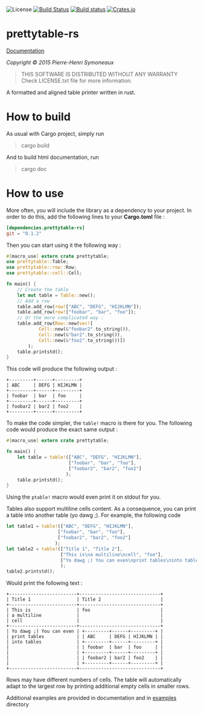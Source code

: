 ![License](http://img.shields.io/badge/license-BSD-lightgrey.svg)
[![Build Status](https://travis-ci.org/phsym/prettytable-rs.svg)](https://travis-ci.org/phsym/prettytable-rs)
[![Build status](https://ci.appveyor.com/api/projects/status/wdh9klb35fed6ik9?svg=true)](https://ci.appveyor.com/project/phsym/tabprint)
[![Crates.io](https://img.shields.io/crates/v/prettytable-rs.svg)](https://crates.io/crates/prettytable-rs)

# prettytable-rs

[Documentation](http://phsym.github.io/prettytable-rs)

*Copyright &copy; 2015 Pierre-Henri Symoneaux*

> THIS SOFTWARE IS DISTRIBUTED WITHOUT ANY WARRANTY <br>
> Check LICENSE.txt file for more information. <br>

A formatted and aligned table printer written in rust.

# How to build

As usual with Cargo project, simply run

> cargo build

And to build html documentation, run

> cargo doc

# How to use
More often, you will include the library as a dependency to your project. In order to do this, add the following lines to your **Cargo.toml** file :

```toml
[dependencies.prettytable-rs]
git = "0.1.2"

```

Then you can start using it the following way :

```rust
#[macro_use] extern crate prettytable;
use prettytable::Table;
use prettytable::row::Row;
use prettytable::cell::Cell;

fn main() {
	// Create the table
	let mut table = Table::new();
	// Add a row
	table.add_row(row!["ABC", "DEFG", "HIJKLMN"]);
    table.add_row(row!["foobar", "bar", "foo"]);
    // Or the more complicated way :
    table.add_row(Row::new(vec![
    		Cell::new(&"foobar2".to_string()),
    		Cell::new(&"bar2".to_string()),
    		Cell::new(&"foo2".to_string())])
    	);
    table.printstd();
}
```

This code will produce the following output :

```text
+---------+------+---------+
| ABC     | DEFG | HIJKLMN |
+---------+------+---------+
| foobar  | bar  | foo     |
+---------+------+---------+
| foobar2 | bar2 | foo2    |
+---------+------+---------+
```

To make the code simpler, the `table!` macro is there for you. The following code would produce the exact same output :
```rust
#[macro_use] extern crate prettytable;

fn main() {
	let table = table!(["ABC", "DEFG", "HIJKLMN"],
    				   ["foobar", "bar", "foo"],
    				   ["foobar2", "bar2", "foo2"]
    				  );
    table.printstd();
}
```

Using the `ptable!` macro would even print it on stdout for you.

Tables also support multiline cells content. As a consequence, you can print a table into another table (yo dawg ;).
For example, the following code
```rust
let table1 = table!(["ABC", "DEFG", "HIJKLMN"],
				   ["foobar", "bar", "foo"],
				   ["foobar2", "bar2", "foo2"]
				  );
let table2 = table!(["Title 1", "Title 2"],
					["This is\na multiline\ncell", "foo"],
					["Yo dawg ;) You can even\nprint tables\ninto tables", table1]
					);
table2.printstd();
```
Would print the following text :
```text
+-------------------------+------------------------------+
| Title 1                 | Title 2                      |
+-------------------------+------------------------------+
| This is                 | foo                          |
| a multiline             |                              |
| cell                    |                              |
+-------------------------+------------------------------+
| Yo dawg ;) You can even | +---------+------+---------+ |
| print tables            | | ABC     | DEFG | HIJKLMN | |
| into tables             | +---------+------+---------+ |
|                         | | foobar  | bar  | foo     | |
|                         | +---------+------+---------+ |
|                         | | foobar2 | bar2 | foo2    | |
|                         | +---------+------+---------+ |
+-------------------------+------------------------------+
```

Rows may have different numbers of cells. The table will automatically adapt to the largest row by printing additional empty cells in smaller rows.

Additional examples are provided in documentation and in [examples](./examples/) directory
